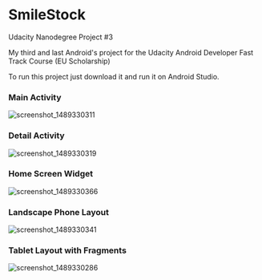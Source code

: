 # SmileStock
Udacity Nanodegree Project #3

My third and last Android's project for the Udacity Android Developer Fast Track Course (EU Scholarship)

To run this project just download it and run it on Android Studio.

### Main Activity
![screenshot_1489330311](https://cloud.githubusercontent.com/assets/2022691/23832815/04ecafbe-073d-11e7-9e45-f0217220c0f5.png)

### Detail Activity
![screenshot_1489330319](https://cloud.githubusercontent.com/assets/2022691/23832814/04e94e82-073d-11e7-9a65-0f3809180736.png)

### Home Screen Widget
![screenshot_1489330366](https://cloud.githubusercontent.com/assets/2022691/23832813/04ddd714-073d-11e7-81a6-11475b0a9d67.png)

### Landscape Phone Layout
![screenshot_1489330341](https://cloud.githubusercontent.com/assets/2022691/23832812/04c15de6-073d-11e7-9783-b88229351a23.png)

### Tablet Layout with Fragments
![screenshot_1489330286](https://cloud.githubusercontent.com/assets/2022691/23832816/04ef59bc-073d-11e7-867d-2f0fa46eb98e.png)


